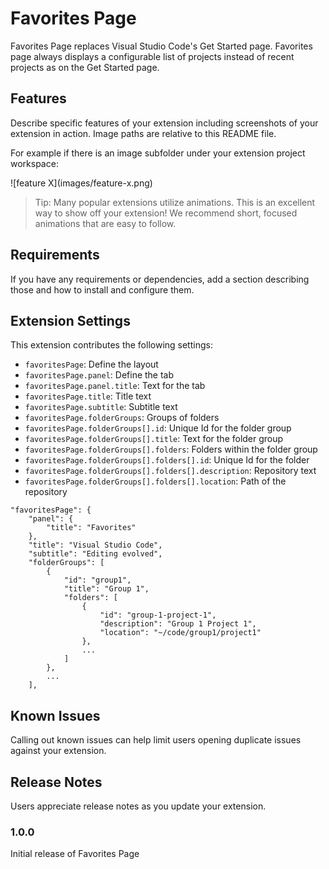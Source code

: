 # Favorites Page

Favorites Page replaces Visual Studio Code's Get Started page. Favorites page always displays a configurable list of projects instead of recent projects as on the Get Started page.

## Features

Describe specific features of your extension including screenshots of your extension in action. Image paths are relative to this README file.

For example if there is an image subfolder under your extension project workspace:

\!\[feature X\]\(images/feature-x.png\)

> Tip: Many popular extensions utilize animations. This is an excellent way to show off your extension! We recommend short, focused animations that are easy to follow.

## Requirements

If you have any requirements or dependencies, add a section describing those and how to install and configure them.

## Extension Settings

This extension contributes the following settings:

* `favoritesPage`: Define the layout
* `favoritesPage.panel`: Define the tab
* `favoritesPage.panel.title`: Text for the tab
* `favoritesPage.title`: Title text
* `favoritesPage.subtitle`: Subtitle text
* `favoritesPage.folderGroups`: Groups of folders
* `favoritesPage.folderGroups[].id`: Unique Id for the folder group
* `favoritesPage.folderGroups[].title`: Text for the folder group
* `favoritesPage.folderGroups[].folders`: Folders within the folder group
* `favoritesPage.folderGroups[].folders[].id`: Unique Id for the folder
* `favoritesPage.folderGroups[].folders[].description`: Repository text
* `favoritesPage.folderGroups[].folders[].location`: Path of the repository

```
"favoritesPage": {
    "panel": {
        "title": "Favorites"
    },
    "title": "Visual Studio Code",
    "subtitle": "Editing evolved",
    "folderGroups": [
        {
            "id": "group1",
            "title": "Group 1",
            "folders": [
                {
                    "id": "group-1-project-1",
                    "description": "Group 1 Project 1",
                    "location": "~/code/group1/project1"
                },
                ...
            ]
        },
        ...
    ],
```

## Known Issues

Calling out known issues can help limit users opening duplicate issues against your extension.

## Release Notes

Users appreciate release notes as you update your extension.

### 1.0.0

Initial release of Favorites Page

